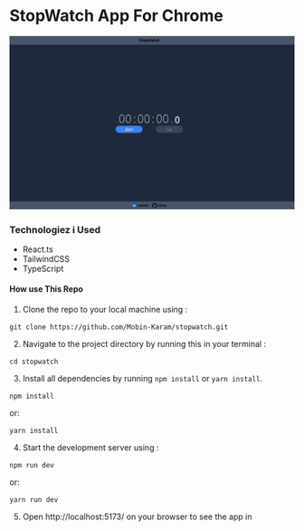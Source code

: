 # StopWatch App For Chrome

![StopWatch App for Chrome](/src/assets/images/stopwatch-demo.png)

### Technologiez i Used

- React.ts
- TailwindCSS
- TypeScript

#### How use This Repo

1. Clone the repo to your local machine using :

```
git clone https://github.com/Mobin-Karam/stopwatch.git
```

2. Navigate to the project directory by running this in your terminal :

```
cd stopwatch
```

3. Install all dependencies by running `npm install` or `yarn install`.

```
npm install
```

or:

```
yarn install
```

4. Start the development server using :

```
npm run dev
```

or:

```
yarn run dev
```

5. Open http://localhost:5173/ on your browser to see the app in
